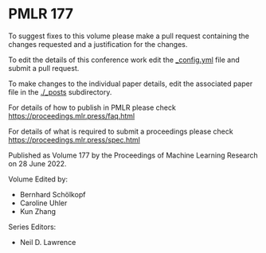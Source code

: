 # PMLR 177

To suggest fixes to this volume please make a pull request containing the changes requested and a justification for the changes.

To edit the details of this conference work edit the [_config.yml](./_config.yml) file and submit a pull request.

To make changes to the individual paper details, edit the associated paper file in the [./_posts](./_posts) subdirectory.

For details of how to publish in PMLR please check https://proceedings.mlr.press/faq.html

For details of what is required to submit a proceedings please check https://proceedings.mlr.press/spec.html



Published as Volume 177 by the Proceedings of Machine Learning Research on 28 June 2022.

Volume Edited by:
  * Bernhard Schölkopf
  * Caroline Uhler
  * Kun Zhang

Series Editors:
  * Neil D. Lawrence
